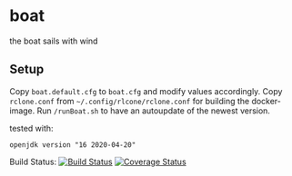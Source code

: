 # boat

the boat sails with wind

## Setup

Copy `boat.default.cfg` to `boat.cfg` and modify values accordingly. Copy `rclone.conf`
from `~/.config/rlcone/rclone.conf` for building the docker-image.
Run `/runBoat.sh` to have an autoupdate of the
newest version.

tested with:

```
openjdk version "16 2020-04-20"
```

Build Status:
[![Build Status](https://travis-ci.com/rarspace01/boat.svg?branch=master)](https://travis-ci.com/rarspace01/boat)
[![Coverage Status](https://coveralls.io/repos/github/rarspace01/boat/badge.svg?branch=master)](https://coveralls.io/github/rarspace01/boat?branch=master)

